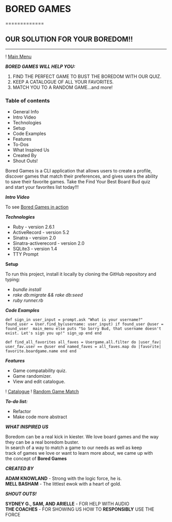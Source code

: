 # BORED GAMES
=============

## OUR SOLUTION FOR YOUR BOREDOM!!
----------------------------------

! [Main Menu](https://i.imgur.com/mUP8OEt.png)

**_**BORED GAMES** WILL HELP YOU:_**

1. FIND THE PERFECT GAME TO BUST THE BOREDOM WITH OUR QUIZ.  
2. KEEP A CATALOGUE OF ALL YOUR FAVORITES.  
3. MATCH YOU TO A RANDOM GAME...and more!  

 ### Table of contents
* General Info  
* Intro Video  
* Technologies
* Setup
* Code Examples
* Features
* To-Dos
* What Inspired Us
* Created By
* Shout Outs!

Bored Games is a CLI application that allows users to create a profile,  
discover games that match their preferences, and gives users the ability  
to save their favorite games. Take the Find Your Best Board Bud quiz  
and start your favorites list today!!!

**_Intro Video_**

To see [Bored Games in action](https://asciinema.org/a/trilahU71tqDnIIzJUpBbWot1)

**_Technologies_**

* Ruby - version 2.6.1
* ActiveRecord - version 5.2
* Sinatra - version 2.0
* Sinatra-activerecord - version 2.0
* SQLite3 - version 1.4
* TTY Prompt

**Setup**

To run this project, install it locally by cloning the GitHub repository and typing:

* *bundle install*
* *rake db:migrate && rake db:seed*
* *ruby runner.rb*

**_Code Examples_**

`def sign_in
        user_input = prompt.ask "What is your username?"
        found_user = User.find_by(username: user_input)
        if found_user
            @user = found_user 
            main_menu
        else
            puts "So Sorry Bud, that username doesn't exist. Let's sign you up!"
            sign_up
        end
    end`

`def find_all_favorites
        all_faves = Usergame.all.filter do |user_fav|
            user_fav.user == @user
        end
        named_faves = all_faves.map do |favorite|
            favorite.boardgame.name
        end
    end`

**_Features_**

* Game compatability quiz.
* Game randomizer.
* View and edit catalogue.

! [Catalogue](https://i.imgur.com/L4nGO35.png)
! [Random Game Match](https://i.imgur.com/lUNGmhX.png)

**_To-do list:_**

* Refactor 
* Make code more abstract


**_WHAT INSPIRED US_**

Boredom can be a real kick in kiester.
We love board games and the way they can be a real boredom buster.  
In search of a way to match a game to our needs as well as keep  
track of games we love or want to learn more about, we came up with  
the concept of **Bored Games**

**_CREATED BY_**

**ADAM KNOWLAND** - Strong with the logic force, he is.  
**MELL BASHAM** - The littlest ewok with a heart of gold.

**_SHOUT OUTS!_**

**SYDNEY G., SAM, AND ARIELLE** - FOR HELP WITH AUDIO  
**THE COACHES** - FOR SHOWING US HOW TO **RESPONSIBLY** USE THE FORCE

